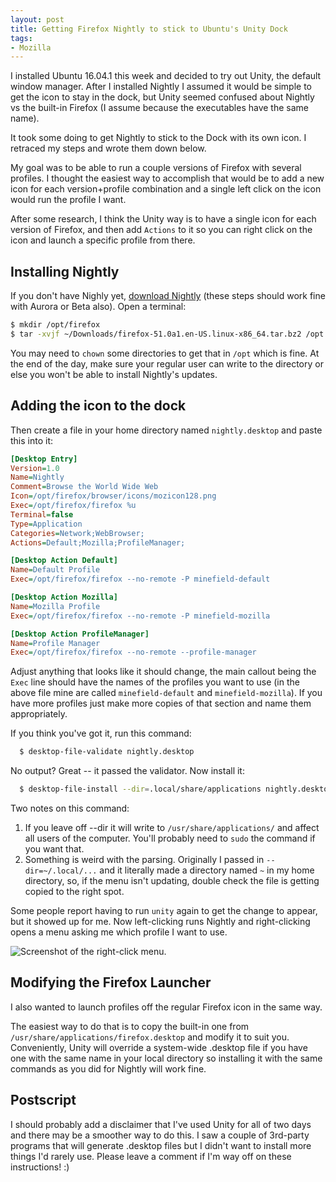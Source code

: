 ```yaml
---
layout: post
title: Getting Firefox Nightly to stick to Ubuntu's Unity Dock
tags:
- Mozilla
---
```


I installed Ubuntu 16.04.1 this week and decided to try out Unity, the default
window manager.  After I installed Nightly I assumed it would be simple to get
the icon to stay in the dock, but Unity seemed confused about Nightly vs the
built-in Firefox (I assume because the executables have the same name).

It took some doing to get Nightly to stick to the Dock with its own icon.  I
retraced my steps and wrote them down below.

My goal was to be able to run a couple versions of Firefox with several
profiles.  I thought the easiest way to accomplish that would be to add a new
icon for each version+profile combination and a single left click on the
icon would run the profile I want.

After some research, I think the Unity way is to have a single icon for each
version of Firefox, and then add `Actions` to it so you can right click on the
icon and launch a specific profile from there.

Installing Nightly
------------------
If you don't have Nighly yet, [download Nightly][1] (these steps should work fine with Aurora or Beta
also).  Open a terminal:

```bash
$ mkdir /opt/firefox
$ tar -xvjf ~/Downloads/firefox-51.0a1.en-US.linux-x86_64.tar.bz2 /opt
```

You may need to `chown` some directories to get that in `/opt` which is fine.
At the end of the day, make sure your regular user can write to the directory or
else you won't be able to install Nightly's updates.

Adding the icon to the dock
---------------------------

Then create a file in your home directory named `nightly.desktop` and paste this
into it:

```ini
[Desktop Entry]
Version=1.0
Name=Nightly
Comment=Browse the World Wide Web
Icon=/opt/firefox/browser/icons/mozicon128.png
Exec=/opt/firefox/firefox %u
Terminal=false
Type=Application
Categories=Network;WebBrowser;
Actions=Default;Mozilla;ProfileManager;

[Desktop Action Default]
Name=Default Profile
Exec=/opt/firefox/firefox --no-remote -P minefield-default

[Desktop Action Mozilla]
Name=Mozilla Profile
Exec=/opt/firefox/firefox --no-remote -P minefield-mozilla

[Desktop Action ProfileManager]
Name=Profile Manager
Exec=/opt/firefox/firefox --no-remote --profile-manager
```

Adjust anything that looks like it should change, the main callout being the
`Exec` line should have the names of the profiles you want to use (in the above
file mine are called `minefield-default` and `minefield-mozilla`).  If you have
more profiles just make more copies of that section and name them appropriately.

If you think you've got it, run this command:

```bash
  $ desktop-file-validate nightly.desktop
```

No output?  Great -- it passed the validator.  Now install it:

```bash
  $ desktop-file-install --dir=.local/share/applications nightly.desktop
```

Two notes on this command:

  1. If you leave off --dir it will write to `/usr/share/applications/` and
     affect all users of the computer.  You'll probably need to `sudo` the
     command if you want that.
  2. Something is weird with the parsing.  Originally I passed in
     `--dir=~/.local/...` and it literally made a directory named `~` in my home
     directory, so, if the menu isn't updating, double check the file is getting
     copied to the right spot.

Some people report having to run `unity` again to get the change to appear, but
it showed up for me.  Now left-clicking runs Nightly and right-clicking opens a
menu asking me which profile I want to use.

<img src="/blog/public/img/2016-nightly-on-unity.png" title="Screenshot of the right-click menu." />

Modifying the Firefox Launcher
------------------------------

I also wanted to launch profiles off the regular Firefox icon in the same way.

The easiest way to do that is to copy the built-in one from
`/usr/share/applications/firefox.desktop` and modify it to suit you.
Conveniently, Unity will override a system-wide .desktop file if you have one
with the same name in your local directory so installing it with the same
commands as you did for Nightly will work fine.

Postscript
----------

I should probably add a disclaimer that I've used Unity for all of two days and there
may be a smoother way to do this.  I saw a couple of 3rd-party programs that
will generate .desktop files but I didn't want to install more things I'd rarely
use.  Please leave a comment if I'm way off on these instructions! :)

[1]:https://nightly.mozilla.org/
